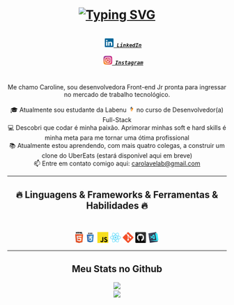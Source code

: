 <h1 align="center"> <a href="https://git.io/typing-svg"><img src="https://readme-typing-svg.herokuapp.com?font=Bungee+Spice&duration=4000&pause=00&color=A91919&center=true&vCenter=true&width=435&lines=Ol%C3%A1%2C+pessoa!;Bom+te+ver+por+aqui...;Fique+a+vontade+😉&center=true&size=30" alt="Typing SVG" /></a> </h1>

<h5 align="center">
  <code>
    <a href=https://www.linkedin.com/in/carolineadb2000/" title="LinkedIn Profile"><img width="20" src="imagens/linkedin.svg"> LinkedIn</a>
  </code>
  <code>
    <a href="https://www.instagram.com/avila_carool/" title="Instagram Profile"><img width="20" src="imagens/instagram.svg"> Instagram</a>
  </code>
</h5>

<p align="center">
  Me chamo Caroline, sou desenvolvedora Front-end Jr pronta para ingressar no mercado de trabalho tecnológico. 
  <br>
  <br>
  🎓 Atualmente sou estudante da Labenu <img width="15" src="imagens/53058090.png"> no curso de Desenvolvedor(a) Full-Stack
  <br>
  💻 Descobri que codar é minha paixão. Aprimorar minhas soft e hard skills é minha meta para me tornar uma ótima profissional
  <br>
  📚 Atualmente estou aprendendo, com mais quatro colegas, a construir um clone do UberEats (estará disponível aqui em breve)
  <br>
  📫 Entre em contato comigo aqui: <A HREF="mailto:carolavelab@gmail.com?CC=carolavelab@gmail.com&BCC=carolavelab@gmail.com&Subject=Contato%20via%20GitHub">carolavelab@gmail.com</A>
</p>
<hr>
<h2 align="center">🔥 Linguagens & Frameworks & Ferramentas & Habilidades 🔥</h2>
<br>
<p  align="center">
  <code><img title="HTML5" height="25" src="imagens/html5.svg"></code>
  <code><img title="CSS" height="25" src="imagens/css.svg"></code>
  <code><img title="Javascript" height="25" src="imagens/javascript.svg"></code>
  <code><img title="React" height="25" src="imagens/react-original.svg"></code>
  <code><img title="Git" height="25" src="imagens/git-original.svg"></code>
  <code><img title="GitHub" height="25" src="imagens/github.svg"></code>
  <code><img title="Visual Studio Code" height="25" src="imagens/vscode.png"></code>
</p>
<hr>
<div align="center">
    <h2>Meu Stats no Github</h2>
<a href="https://github.com/avilacarol-bit">
<img height="180em" src="https://github-readme-stats.vercel.app/api?username=avilacarol-bit&show_icons=true&theme=dracula&include_all_commits=true&count_private=true">
<br>
<img height="180em" src="https://github-readme-stats.vercel.app/api/top-langs/?username=avilacarol-bit&layout=compact&theme=dracula">
</a>
</div>

